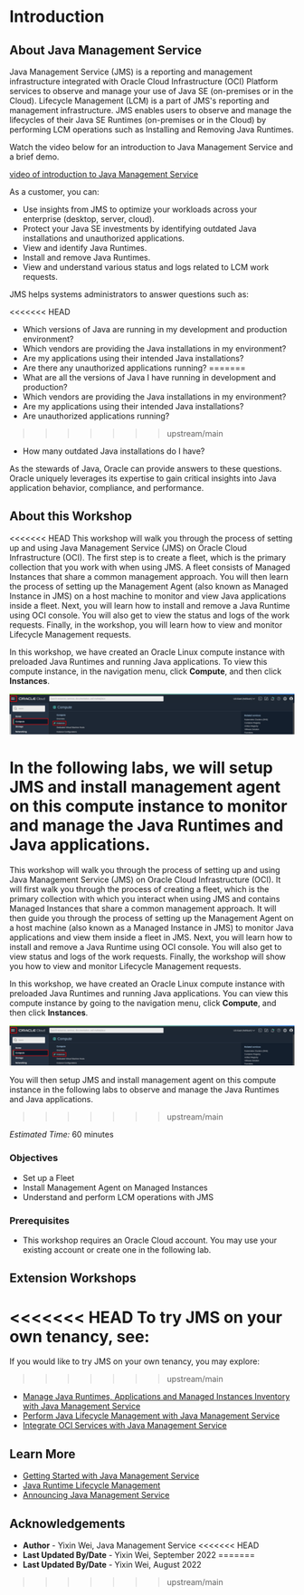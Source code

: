 # Introduction

## About Java Management Service

Java Management Service (JMS) is a reporting and management infrastructure integrated with Oracle Cloud Infrastructure (OCI) Platform services to observe and manage your use of Java SE (on-premises or in the Cloud). Lifecycle Management (LCM) is a part of JMS's reporting and management infrastructure. JMS enables users to observe and manage the lifecycles of their Java SE Runtimes (on-premises or in the Cloud) by performing LCM operations such as Installing and Removing Java Runtimes.

Watch the video below for an introduction to Java Management Service and a brief demo.

[video of introduction to Java Management Service](youtube:YCgJxqvglCI)



As a customer, you can:

* Use insights from JMS to optimize your workloads across your enterprise (desktop, server, cloud).
* Protect your Java SE investments by identifying outdated Java installations and unauthorized applications.
* View and identify Java Runtimes.
* Install and remove Java Runtimes.
* View and understand various status and logs related to LCM work requests.

JMS helps systems administrators to answer questions such as:

<<<<<<< HEAD
* Which versions of Java are running in my development and production environment?
* Which vendors are providing the Java installations in my environment?
* Are my applications using their intended Java installations?
* Are there any unauthorized applications running?
=======
* What are all the versions of Java I have running in development and production?
* Which vendors are providing the Java installations in my environment?
* Are my applications using their intended Java installations?
* Are unauthorized applications running?
>>>>>>> upstream/main
* How many outdated Java installations do I have?

As the stewards of Java, Oracle can provide answers to these questions. Oracle uniquely leverages its expertise to gain critical insights into Java application behavior, compliance, and performance.

## About this Workshop

<<<<<<< HEAD
 This workshop will walk you through the process of setting up and using Java Management Service (JMS) on Oracle Cloud Infrastructure (OCI). The first step is to create a fleet, which is the primary collection that you work with when using JMS. A fleet consists of Managed Instances that share a common management approach. You will then learn the process of setting up the Management Agent (also known as Managed Instance in JMS) on a host machine to monitor and view Java applications inside a fleet. Next, you will learn how to install and remove a Java Runtime using OCI console. You will also get to view the status and logs of the work requests. Finally, in the workshop, you will learn how to view and monitor Lifecycle Management requests.

 In this workshop, we have created an Oracle Linux compute instance with preloaded Java Runtimes and running Java applications. To view this compute instance, in the navigation menu, click **Compute**, and then click **Instances**.

![image of console navigation to compute instances](images/console-navigation-instance-short.png)

 In the following labs, we will setup JMS and install management agent on this compute instance to monitor and manage the Java Runtimes and Java applications.
=======
 This workshop will walk you through the process of setting up and using Java Management Service (JMS) on Oracle Cloud Infrastructure (OCI). It will first walk you through the process of creating a fleet, which is the primary collection with which you interact when using JMS and contains Managed Instances that share a common management approach. It will then guide you through the process of setting up the Management Agent on a host machine (also known as a Managed Instance in JMS) to monitor Java applications and view them inside a fleet in JMS. Next, you will learn how to install and remove a Java Runtime using OCI console. You will also get to view status and logs of the work requests. Finally, the workshop will show you how to view and monitor Lifecycle Management requests.

 In this workshop, we have created an Oracle Linux compute instance with preloaded Java Runtimes and running Java applications. You can view this compute instance by going to the navigation menu, click **Compute**, and then click **Instances**.

![image of console navigation to compute instances](images/console-navigation-instance-short.png)

 You will then setup JMS and install management agent on this compute instance in the following labs to observe and manage the Java Runtimes and Java applications.
>>>>>>> upstream/main

*Estimated Time:* 60 minutes

### Objectives

* Set up a Fleet
* Install Management Agent on Managed Instances
* Understand and perform LCM operations with JMS

### Prerequisites

* This workshop requires an Oracle Cloud account. You may use your existing account or create one in the following lab.

## Extension Workshops

<<<<<<< HEAD
To try JMS on your own tenancy, see:
=======
If you would like to try JMS on your own tenancy, you may explore:
>>>>>>> upstream/main

* [Manage Java Runtimes, Applications and Managed Instances Inventory with Java Management Service](https://apexapps.oracle.com/pls/apex/dbpm/r/livelabs/view-workshop?wid=912)
* [Perform Java Lifecycle Management with Java Management Service](https://apexapps.oracle.com/pls/apex/dbpm/r/livelabs/view-workshop?wid=3202)
* [Integrate OCI Services with Java Management Service](https://apexapps.oracle.com/pls/apex/dbpm/r/livelabs/view-workshop?wid=3203)


## Learn More

* [Getting Started with Java Management Service](https://docs.oracle.com/en-us/iaas/jms/doc/getting-started-java-management-service.html)
* [Java Runtime Lifecycle Management](https://docs.oracle.com/en-us/iaas/jms/doc/java-runtime-lifecycle-management.html)
* [Announcing Java Management Service](https://blogs.oracle.com/java/post/announcing-java-management-service)


## Acknowledgements

* **Author** - Yixin Wei, Java Management Service
<<<<<<< HEAD
* **Last Updated By/Date** - Yixin Wei, September 2022
=======
* **Last Updated By/Date** - Yixin Wei, August 2022
>>>>>>> upstream/main
